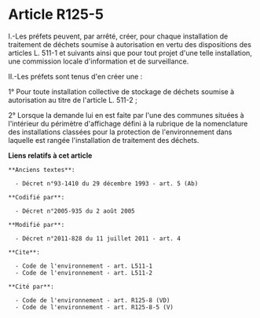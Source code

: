 # Article R125-5

I.-Les préfets peuvent, par arrêté, créer, pour chaque installation de traitement de déchets soumise à autorisation en vertu
des dispositions des articles L. 511-1 et suivants ainsi que pour tout projet d'une telle installation, une commission locale
d'information et de surveillance. 

II.-Les préfets sont tenus d'en créer une : 

1° Pour toute installation collective de stockage de déchets soumise à autorisation au titre de l'article L. 511-2 ; 

2° Lorsque la demande lui en est faite par l'une des communes situées à l'intérieur du périmètre d'affichage défini à la
rubrique de la nomenclature des installations classées pour la protection de l'environnement dans laquelle est rangée
l'installation de traitement des déchets.

**Liens relatifs à cet article**

	**Anciens textes**:

	  - Décret n°93-1410 du 29 décembre 1993 - art. 5 (Ab)

	**Codifié par**:

	  - Décret n°2005-935 du 2 août 2005

	**Modifié par**:

	  - Décret n°2011-828 du 11 juillet 2011 - art. 4

	**Cite**:

	  - Code de l'environnement - art. L511-1
	  - Code de l'environnement - art. L511-2

	**Cité par**:

	  - Code de l'environnement - art. R125-8 (VD)
	  - Code de l'environnement - art. R125-8-5 (V)
